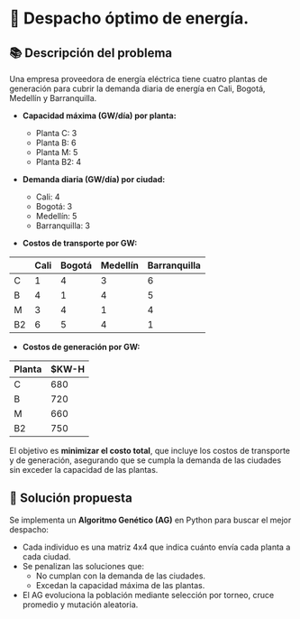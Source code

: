 # 📝 Despacho óptimo de energía.

## 📚 Descripción del problema
Una empresa proveedora de energía eléctrica tiene cuatro plantas de generación para cubrir la demanda diaria de energía en Cali, Bogotá, Medellín y Barranquilla.

- **Capacidad máxima (GW/día) por planta:**
  - Planta C: 3
  - Planta B: 6
  - Planta M: 5
  - Planta B2: 4

- **Demanda diaria (GW/día) por ciudad:**
  - Cali: 4
  - Bogotá: 3
  - Medellín: 5
  - Barranquilla: 3

- **Costos de transporte por GW:**

|       | Cali | Bogotá | Medellín | Barranquilla |
|-------|------|--------|----------|--------------|
| C     | 1    | 4      | 3        | 6            |
| B     | 4    | 1      | 4        | 5            |
| M     | 3    | 4      | 1        | 4            |
| B2    | 6    | 5      | 4        | 1            |

- **Costos de generación por GW:**

| Planta | $KW-H |
|--------|-------|
| C      | 680   |
| B      | 720   |
| M      | 660   |
| B2     | 750   |

El objetivo es **minimizar el costo total**, que incluye los costos de transporte y de generación, asegurando que se cumpla la demanda de las ciudades sin exceder la capacidad de las plantas.


## 🚀 Solución propuesta
Se implementa un **Algoritmo Genético (AG)** en Python para buscar el mejor despacho:

- Cada individuo es una matriz 4x4 que indica cuánto envía cada planta a cada ciudad.
- Se penalizan las soluciones que:
  - No cumplan con la demanda de las ciudades.
  - Excedan la capacidad máxima de las plantas.
- El AG evoluciona la población mediante selección por torneo, cruce promedio y mutación aleatoria.

